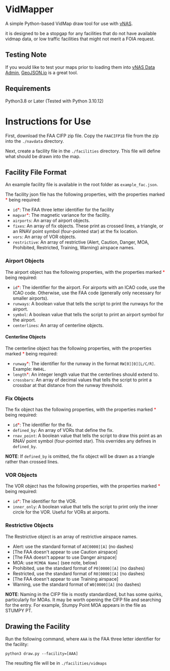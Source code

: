 # VidMapper

A simple Python-based VidMap draw tool for use with [vNAS](https://virtualnas.net).

it is designed to be a stopgap for any facilities that do not have available vidmap data, or low traffic facilities that might not merit a FOIA request.

## Testing Note

If you would like to test your maps prior to loading them into [vNAS Data Admin](https://data-admin.virtualnas.net/login), [GeoJSON.io](https://geojson.io) is a great tool.

## Requirements

Python3.8 or Later (Tested with Python 3.10.12)

# Instructions for Use

First, download the FAA CIFP zip file. Copy the `FAACIFP18` file from the zip into the `./navdata` directory.

Next, create a facility file in the `./facilities` directory. This file will define what should be drawn into the map.

## Facility File Format

An example facility file is available in the root folder as `example_fac.json`.

The facility json file has the following properties, with the properties marked <span style="color:#FF0000">\*</span> being required:

- `id`<span style="color:#FF0000">\*</span>: The FAA three letter identifier for the facility
- `magvar`<span style="color:#FF0000">\*</span>: The magnetic variance for the facility.
- `airports`: An array of airport objects.
- `fixes`: An array of fix objects. These print as crossed lines, a triangle, or an RNAV point symbol (four-pointed star) at the fix location.
- `vors`: An array of VOR objects.
- `restrictive`: An array of restrictive (Alert, Caution, Danger, MOA, Prohibited, Restricted, Training, Warning) airspace names.

### Airport Objects

The airport object has the following properties, with the properties marked <span style="color:#FF0000">\*</span> being required:

- `id`<span style="color:#FF0000">\*</span>: The identifier for the airport. For airports with an ICAO code, use the ICAO code. Otherwise, use the FAA code (generally only necessary for smaller airports).
- `runways`: A boolean value that tells the script to print the runways for the airport.
- `symbol`: A boolean value that tells the script to print an airport symbol for the airport.
- `centerlines`: An array of centerline objects.

#### Centerline Objects

The centerline object has the following properties, with the properties marked <span style="color:#FF0000">\*</span> being required:

- `runway`<span style="color:#FF0000">\*</span>: The identifier for the runway in the format `RW[0][0][L/C/R]`. Example: `RW04L`.
- `length`<span style="color:#FF0000">\*</span>: An integer length value that the centerlines should extend to.
- `crossbars`: An array of decimal values that tells the script to print a crossbar at that distance from the runway threshold.

### Fix Objects

The fix object has the following properties, with the properties marked <span style="color:#FF0000">\*</span> being required:

- `id`<span style="color:#FF0000">\*</span>: The identifier for the fix.
- `defined_by`: An array of VORs that define the fix.
- `rnav_point`: A boolean value that tells the script to draw this point as an RNAV point symbol (four-pointed star). This overrides any defines in `defined_by`.

**NOTE**: If `defined_by` is omitted, the fix object will be drawn as a triangle rather than crossed lines.

### VOR Objects

The VOR object has the following properties, with the properties marked <span style="color:#FF0000">\*</span> being required:

- `id`<span style="color:#FF0000">\*</span>: The identifier for the VOR.
- `inner_only`: A boolean value that tells the script to print only the inner circle for the VOR. Useful for VORs at airports.

### Restrictive Objects

The Restrictive object is an array of restrictive airspace names.

- Alert: use the standard format of `A0[0000][A]` (no dashes)
- [The FAA doesn't appear to use Caution airspace]
- [The FAA doesn't appear to use Danger airspace]
- MOA: use `M[MOA Name]` (see note, below)
- Prohibited, use the standard format of `P0[0000][A]` (no dashes)
- Restricted, use the standard format of `R0[0000][A]` (no dashes)
- [The FAA doesn't appear to use Training airspace]
- Warning, use the standard format of `W0[0000][A]` (no dashes)

**NOTE**: Naming in the CIFP file is mostly standardized, but has some quirks, particularly for MOAs. It may be worth opening the CIFP file and searching for the entry. For example, Stumpy Point MOA appears in the file as STUMPY PT.

## Drawing the Facility

Run the following command, where `AAA` is the FAA three letter identifier for the facility:

```
python3 draw.py --facility=[AAA]
```

The resulting file will be in `./facilities/vidmaps`
